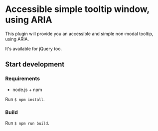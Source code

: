 # Accessible simple tooltip window, using ARIA

This plugin will provide you an accessible and simple non-modal tooltip, using ARIA.

It's available for jQuery too.

## Start development

### Requirements

- node.js + npm

Run `$ npm install`.

### Build

Run `$ npm run build`.
